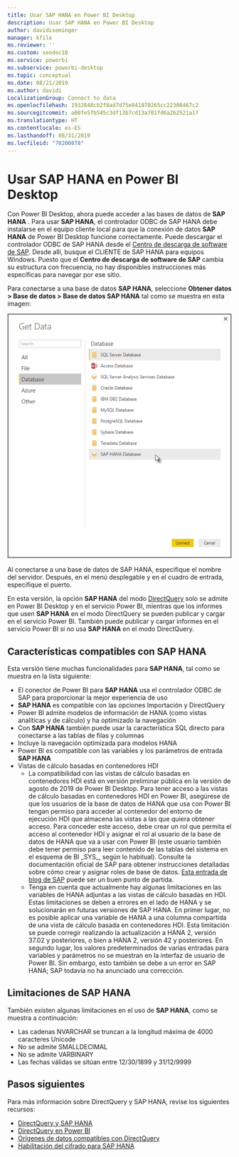 ```yaml
---
title: Usar SAP HANA en Power BI Desktop
description: Usar SAP HANA en Power BI Desktop
author: davidiseminger
manager: kfile
ms.reviewer: ''
ms.custom: seodec18
ms.service: powerbi
ms.subservice: powerbi-desktop
ms.topic: conceptual
ms.date: 08/21/2019
ms.author: davidi
LocalizationGroup: Connect to data
ms.openlocfilehash: 1932848cb2f8ad7d75e841870265cc22308467c2
ms.sourcegitcommit: a00fe5fb545c3df13b7cd13a701fd6a2b2521a17
ms.translationtype: HT
ms.contentlocale: es-ES
ms.lasthandoff: 08/31/2019
ms.locfileid: "70200878"
---
```

# <a name="use-sap-hana-in-power-bi-desktop"></a>Usar SAP HANA en Power BI Desktop
Con Power BI Desktop, ahora puede acceder a las bases de datos de **SAP HANA** . Para usar **SAP HANA**, el controlador ODBC de SAP HANA debe instalarse en el equipo cliente local para que la conexión de datos **SAP HANA** de Power BI Desktop funcione correctamente. Puede descargar el controlador ODBC de SAP HANA desde el [Centro de descarga de software de SAP](https://support.sap.com/swdc). Desde allí, busque el CLIENTE de SAP HANA para equipos Windows. Puesto que el **Centro de descarga de software de SAP** cambia su estructura con frecuencia, no hay disponibles instrucciones más específicas para navegar por ese sitio.

Para conectarse a una base de datos **SAP HANA**, seleccione **Obtener datos > Base de datos > Base de datos SAP HANA** tal como se muestra en esta imagen:

![](media/desktop-sap-hana/sap-hana-1.png)

Al conectarse a una base de datos de SAP HANA, especifique el nombre del servidor. Después, en el menú desplegable y en el cuadro de entrada, especifique el puerto.

En esta versión, la opción **SAP HANA** del modo [DirectQuery](desktop-directquery-sap-hana.md) solo se admite en Power BI Desktop y en el servicio Power BI, mientras que los informes que usen **SAP HANA** en el modo DirectQuery se pueden publicar y cargar en el servicio Power BI. También puede publicar y cargar informes en el servicio Power BI si no usa **SAP HANA** en el modo DirectQuery.

## <a name="supported-features-for-sap-hana"></a>Características compatibles con SAP HANA
Esta versión tiene muchas funcionalidades para **SAP HANA**, tal como se muestra en la lista siguiente:

* El conector de Power BI para **SAP HANA** usa el controlador ODBC de SAP para proporcionar la mejor experiencia de uso
* **SAP HANA** es compatible con las opciones Importación y DirectQuery
* Power BI admite modelos de información de HANA (como vistas analíticas y de cálculo) y ha optimizado la navegación
* Con **SAP HANA** también puede usar la característica SQL directo para conectarse a las tablas de filas y columnas
* Incluye la navegación optimizada para modelos HANA
* Power BI es compatible con las variables y los parámetros de entrada **SAP HANA**
* Vistas de cálculo basadas en contenedores HDI
  * La compatibilidad con las vistas de cálculo basadas en contenedores HDI está en versión preliminar pública en la versión de agosto de 2019 de Power BI Desktop. Para tener acceso a las vistas de cálculo basadas en contenedores HDI en Power BI, asegúrese de que los usuarios de la base de datos de HANA que usa con Power BI tengan permiso para acceder al contenedor del entorno de ejecución HDI que almacena las vistas a las que quiera obtener acceso. Para conceder este acceso, debe crear un rol que permita el acceso al contenedor HDI y asignar el rol al usuario de la base de datos de HANA que va a usar con Power BI (este usuario también debe tener permiso para leer contenido de las tablas del sistema en el esquema de BI \_SYS\_, según lo habitual). Consulte la documentación oficial de SAP para obtener instrucciones detalladas sobre cómo crear y asignar roles de base de datos. [Esta entrada de blog de SAP](https://nam06.safelinks.protection.outlook.com/?url=https%3A%2F%2Fblogs.sap.com%2F2018%2F01%2F24%2Fthe-easy-way-to-make-your-hdi-container-accessible-to-a-classic-database-user%2F&data=02%7C01%7Cv-adbold%40microsoft.com%7Cf7e0a405fe334598ba0608d7096ef5b4%7C72f988bf86f141af91ab2d7cd011db47%7C1%7C0%7C636988244476739316&sdata=PuRu61GPRYp34mLuGbQk6gdbRikdgbxfqo8q1RBQtm0%3D&reserved=0) puede ser un buen punto de partida.
  * Tenga en cuenta que actualmente hay algunas limitaciones en las variables de HANA adjuntas a las vistas de cálculo basadas en HDI. Estas limitaciones se deben a errores en el lado de HANA y se solucionarán en futuras versiones de SAP HANA. En primer lugar, no es posible aplicar una variable de HANA a una columna compartida de una vista de cálculo basada en contenedores HDI. Esta limitación se puede corregir realizando la actualización a HANA 2, versión 37.02 y posteriores, o bien a HANA 2, versión 42 y posteriores. En segundo lugar, los valores predeterminados de varias entradas para variables y parámetros no se muestran en la interfaz de usuario de Power BI. Sin embargo, esto también se debe a un error en SAP HANA; SAP todavía no ha anunciado una corrección.

## <a name="limitations-of-sap-hana"></a>Limitaciones de SAP HANA
También existen algunas limitaciones en el uso de **SAP HANA**, como se muestra a continuación:

* Las cadenas NVARCHAR se truncan a la longitud máxima de 4000 caracteres Unicode
* No se admite SMALLDECIMAL
* No se admite VARBINARY
* Las fechas válidas se sitúan entre 12/30/1899 y 31/12/9999


## <a name="next-steps"></a>Pasos siguientes
Para más información sobre DirectQuery y SAP HANA, revise los siguientes recursos:

* [DirectQuery y SAP HANA](desktop-directquery-sap-hana.md)
* [DirectQuery en Power BI](desktop-directquery-about.md)
* [Orígenes de datos compatibles con DirectQuery](desktop-directquery-data-sources.md)
* [Habilitación del cifrado para SAP HANA](desktop-sap-hana-encryption.md)


